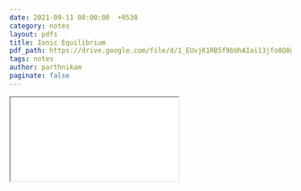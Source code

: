 ```yaml
---
date: 2021-09-11 00:00:00  +0530
category: notes
layout: pdfs
title: Ionic Equilibrium
pdf_path: https://drive.google.com/file/d/1_EUvjK1RB5f9bUhAIai13jfo0Q8gh3dz/preview?usp=sharing
tags: notes
author: parthnikam
paginate: false
---
```


<iframe class="embed-pdf" src="{{ page.pdf_path }}#toolbar=0" seamless="seamless" scrolling="no" style="overflow:hidden"></iframe>
